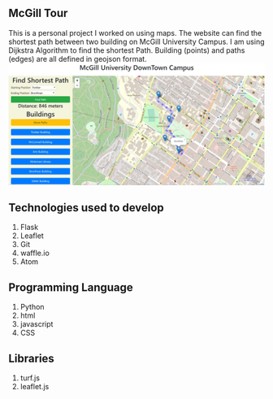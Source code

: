 ## McGill Tour

This is a personal project I worked on using maps. The website can find the shortest path between two building on McGill University Campus. I am using Dijkstra Algorithm to find the shortest Path. Building (points) and paths (edges) are all defined in geojson format.
 ![](image/interface.JPG)

## Technologies used to develop
1. Flask
2. Leaflet
3. Git
4. waffle.io
5. Atom

## Programming Language
1. Python
2. html
3. javascript
4. CSS

## Libraries
1. turf.js
2. leaflet.js
